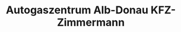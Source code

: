 ---
title: "Autogaszentrum Alb-Donau KFZ-Zimmermann"
url: /heroldstatt/autogaszentrum-alb-donau-kfz-zimmermann/
shop: Autowerkstatt
---